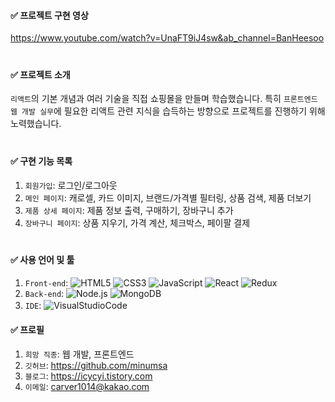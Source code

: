 #### ✅ 프로젝트 구현 영상

https://www.youtube.com/watch?v=UnaFT9iJ4sw&ab_channel=BanHeesoo  
ㅤ

#### ✅ 프로젝트 소개

`리액트`의 기본 개념과 여러 기술을 직접 쇼핑몰을 만들며 학습했습니다. 특히 `프론트엔드 웹 개발 실무`에 필요한 리액트 관련 지식을 습득하는 방향으로 프로젝트를 진행하기 위해 노력했습니다.  
ㅤ

#### ✅ 구현 기능 목록

1. `회원가입`: 로그인/로그아웃
2. `메인 페이지`: 캐로셀, 카드 이미지, 브랜드/가격별 필터링, 상품 검색, 제품 더보기
3. `제품 상세 페이지`: 제품 정보 출력, 구매하기, 장바구니 추가
4. `장바구니 페이지`: 상품 지우기, 가격 계산, 체크박스, 페이팔 결제  
   ㅤ

#### ✅ 사용 언어 및 툴

1. `Front-end`: <img alt="HTML5" src="https://img.shields.io/badge/html5-%23E34F26.svg?style=for-the-badge&logo=html5&logoColor=white"/> <img alt="CSS3" src="https://img.shields.io/badge/css3-%231572B6.svg?style=for-the-badge&logo=css3&logoColor=white"/> <img alt="JavaScript" src="https://img.shields.io/badge/javascript-%23323330.svg?style=for-the-badge&logo=javascript&logoColor=%23F7DF1E"/> <img alt="React" src="https://img.shields.io/badge/react-%2320232a.svg?style=for-the-badge&logo=react&logoColor=%2361DAFB"/> <img alt="Redux" src="https://img.shields.io/badge/redux-%23593d88.svg?style=for-the-badge&logo=redux&logoColor=black"/>
2. `Back-end`: <img alt="Node.js" src="https://img.shields.io/badge/Node.js-339933.svg?style=for-the-badge&logo=Node.js&logoColor=white"/> <img alt="MongoDB" src="https://img.shields.io/badge/MongoDB-%23323330.svg?style=for-the-badge&logo=MongoDB&logoColor=47A248"/>
3. `IDE`: <img alt="VisualStudioCode" src="https://img.shields.io/badge/VisualStudioCode-007ACC.svg?style=for-the-badge&logo=VisualStudioCode&logoColor=white"/>
   ㅤ
   ㅤ

#### ✅ 프로필

1. `희망 직종`: 웹 개발, 프론트엔드
2. `깃허브`: https://github.com/minumsa
3. `블로그`: https://icycyi.tistory.com
4. `이메일`: carver1014@kakao.com
